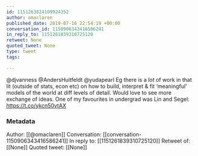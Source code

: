 ```yaml
---
id: 1151263824109924352
author: omaclaren
published_date: 2019-07-16 22:54:19 +00:00
conversation_id: 1150906343416586241
in_reply_to: 1151261839310725120
retweet: None
quoted_tweet: None
type: tweet
tags:

---
```


@djvanness @AndersHuitfeldt @yudapearl Eg there is a *lot* of work in that lit (outside of stats, econ etc) on how to build, interpret &amp; fit ‘meaningful’ models of the world at diff levels of detail. Would love to see more exchange of ideas. One of my favourites in undergrad was Lin and Segel: https://t.co/ykcn50vtAX

### Metadata

Author: [[@omaclaren]]
Conversation: [[conversation-1150906343416586241]]
In reply to: [[1151261839310725120]]
Retweet of: [[None]]
Quoted tweet: [[None]]

